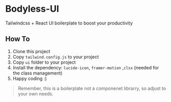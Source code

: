 # Bodyless-UI

Tailwindcss + React UI boilerplate to boost your productivity

## How To

1. Clone this project
2. Copy `tailwind.config.js` to your project
3. Copy `ui` folder to your project
4. Install the dependency: `lucide-icon`, `framer-motion` ,`clsx` (needed for the class management)
5. Happy coding :)

> Remember, this is a boilerplate not a componenet librarry, so adjust to your own needs.
